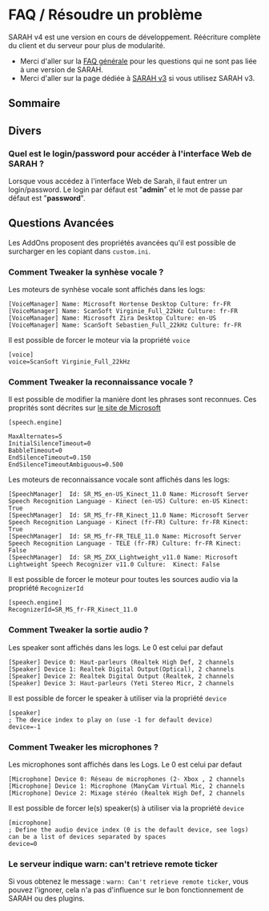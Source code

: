 # FAQ / Résoudre un problème

SARAH v4 est une version en cours de développement. Réécriture complète du client et du serveur pour plus de modularité.

- Merci d'aller sur la [FAQ générale](faq) pour les questions qui ne sont pas liée à une version de SARAH.
- Merci d'aller sur la page dédiée à [SARAH v3](faq_v3) si vous utilisez SARAH v3.


## Sommaire

## Divers

### Quel est le login/password pour accéder à l'interface Web de SARAH ?

Lorsque vous accédez à l'interface Web de Sarah, il faut entrer un login/password. Le login par défaut est "**admin**" et le mot de passe par défaut est "**password**".

## Questions Avancées

Les AddOns proposent des propriétés avancées qu'il est possible de surcharger en les copiant dans `custom.ini`.

### Comment Tweaker la synhèse vocale ? 

Les moteurs de synhèse vocale sont affichés dans les logs:

```
[VoiceManager] Name: Microsoft Hortense Desktop Culture: fr-FR
[VoiceManager] Name: ScanSoft Virginie_Full_22kHz Culture: fr-FR
[VoiceManager] Name: Microsoft Zira Desktop Culture: en-US
[VoiceManager] Name: ScanSoft Sebastien_Full_22kHz Culture: fr-FR
```

Il est possible de forcer le moteur via la propriété `voice`

```
[voice]
voice=ScanSoft Virginie_Full_22kHz
```

### Comment Tweaker la reconnaissance vocale ? 

Il est possible de modifier la manière dont les phrases sont reconnues. Ces proprités sont décrites sur [le site de Microsoft](https://msdn.microsoft.com/en-us/library/System.Speech.Recognition.SpeechRecognitionEngine_properties.aspx) 

```
[speech.engine]

MaxAlternates=5
InitialSilenceTimeout=0
BabbleTimeout=0
EndSilenceTimeout=0.150
EndSilenceTimeoutAmbiguous=0.500
```

Les moteurs de reconnaissance vocale sont affichés dans les logs:

```
[SpeechManager]  Id: SR_MS_en-US_Kinect_11.0 Name: Microsoft Server Speech Recognition Language - Kinect (en-US) Culture: en-US Kinect: True
[SpeechManager]  Id: SR_MS_fr-FR_Kinect_11.0 Name: Microsoft Server Speech Recognition Language - Kinect (fr-FR) Culture: fr-FR Kinect: True
[SpeechManager]  Id: SR_MS_fr-FR_TELE_11.0 Name: Microsoft Server Speech Recognition Language - TELE (fr-FR) Culture: fr-FR Kinect: False
[SpeechManager]  Id: SR_MS_ZXX_Lightweight_v11.0 Name: Microsoft Lightweight Speech Recognizer v11.0 Culture:  Kinect: False
```

Il est possible de forcer le moteur pour toutes les sources audio via la propriété `RecognizerId`

```
[speech.engine]
RecognizerId=SR_MS_fr-FR_Kinect_11.0
```

### Comment Tweaker la sortie audio ? 

Les speaker sont affichés dans les logs. Le 0 est celui par defaut

```
[Speaker] Device 0: Haut-parleurs (Realtek High Def, 2 channels
[Speaker] Device 1: Realtek Digital Output(Optical), 2 channels
[Speaker] Device 2: Realtek Digital Output (Realtek, 2 channels
[Speaker] Device 3: Haut-parleurs (Yeti Stereo Micr, 2 channels
```

Il est possible de forcer le speaker à utiliser via la propriété `device`

```
[speaker]
; The device index to play on (use -1 for default device)
device=-1
```

### Comment Tweaker les microphones ? 

Les microphones sont affichés dans les Logs.  Le 0 est celui par defaut

```
[Microphone] Device 0: Réseau de microphones (2- Xbox , 2 channels
[Microphone] Device 1: Microphone (ManyCam Virtual Mic, 2 channels
[Microphone] Device 2: Mixage stéréo (Realtek High Def, 2 channels
```

Il est possible de forcer le(s) speaker(s) à utiliser via la propriété `device`

```
[microphone]
; Define the audio device index (0 is the default device, see logs) can be a list of devices separated by spaces
device=0
```

### Le serveur indique warn: can't retrieve remote ticker

Si vous obtenez le message : `warn: Can't retrieve remote ticker`, vous pouvez l'ignorer, cela n'a pas d'influence sur le bon fonctionnement de SARAH ou des plugins.
